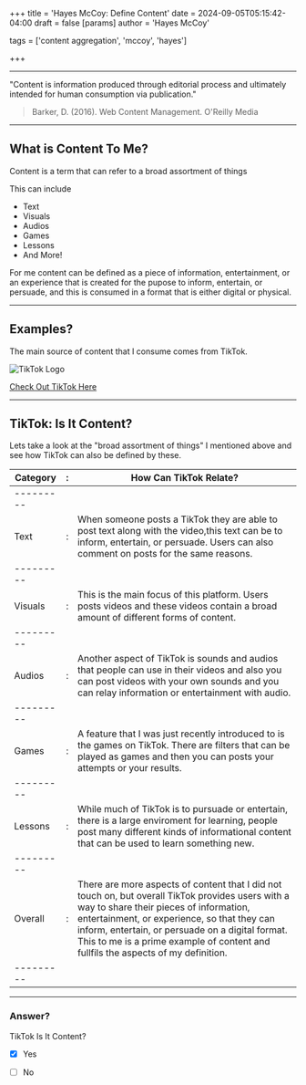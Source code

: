 +++
title = 'Hayes McCoy: Define Content'
date = 2024-09-05T05:15:42-04:00
draft = false
[params]
	author = 'Hayes McCoy'
	
tags = ['content aggregation', 'mccoy', 'hayes']


+++

---

"Content is information produced through editorial process and ultimately intended 
for human consumption via publication."
> Barker, D. (2016). Web Content Management. O'Reilly Media

---

## What is Content To Me?

Content is a term that can refer to a broad assortment of things

This can include 

+ Text
+ Visuals
+ Audios
+ Games
+ Lessons
+ And More!

For me content can be defined as a piece of information, entertainment, or
an experience that is created for the pupose to inform, entertain, or persuade, 
and this is consumed in a format that is either digital or physical. 

---

## Examples?

The main source of content that I consume comes from TikTok.

![TikTok Logo](/posts/tiktok_logo.png)

[Check Out TikTok Here](https://www.tiktok.com/en/)

---

## TikTok: Is It Content?

Lets take a look at the "broad assortment of things" I mentioned above and 
see how TikTok can also be defined by these.

| Category | :   | How Can TikTok Relate?  | 
|----------|-----|---------|
|--------- |     |         |
| Text     | :   |	When someone posts a TikTok they are able to post text along with the video,this text can be to inform, entertain, or persuade. Users can also comment on posts for the same reasons.	|
|--------- |     |         |
| Visuals  | :   |	This is the main focus of this platform. Users posts videos and these videos contain a broad amount of different forms of content.	|
|--------- |     |         |
| Audios   | :   |	Another aspect of TikTok is sounds and audios that people can use in their videos and also you can post videos with your own sounds and you can relay information or entertainment with audio.	|
|--------- |     |         |
| Games    | :   |	A feature that I was just recently introduced to is the games on TikTok. There are filters that can be played as games and then you can posts your attempts or your results.	|
|--------- |     |         |
| Lessons  | :   |	While much of TikTok is to pursuade or entertain, there is a large enviroment for learning, people post many different kinds of informational content that can be used to learn something new.	|
|--------- |     |         |
| Overall  | :   |	There are more aspects of content that I did not touch on, but overall TikTok provides users with a way to share their pieces of information, entertainment, or experience, so that they can inform, entertain, or persuade on a digital format. This to me is a prime example of content and fullfils the aspects of my definition.	|
|--------- |     |         |

---

### Answer?

TikTok Is It Content?

- [x] Yes
- [ ] No

